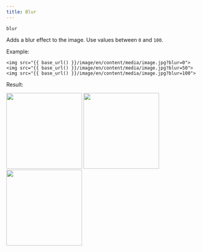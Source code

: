 ```yaml
---
title: Blur
---
```


`blur`

Adds a blur effect to the image. Use values between `0` and `100`.

Example:

```twig
<img src="{{ base_url() }}/image/en/content/media/image.jpg?blur=0">
<img src="{{ base_url() }}/image/en/content/media/image.jpg?blur=50">
<img src="{{ base_url() }}/image/en/content/media/image.jpg?blur=100">
```

Result:

<img width="200" class="inline" src="[base_url]/image/en/content/media/image.jpg?q=70&w=200&dpr=2&blur=0" />
<img width="200" class="inline" src="[base_url]/image/en/content/media/image.jpg?q=70&w=200&dpr=2&blur=50" />
<img width="200" class="inline" src="[base_url]/image/en/content/media/image.jpg?q=70&w=200&dpr=2&blur=100" />
